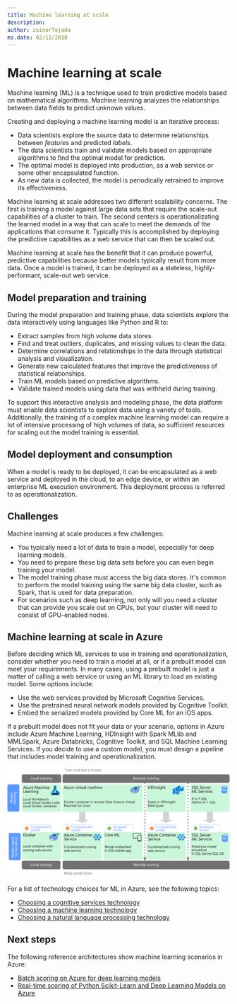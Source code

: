 ```yaml
---
title: Machine learning at scale
description: 
author: zoinerTejada
ms.date: 02/12/2018
---
```


# Machine learning at scale

Machine learning (ML) is a technique used to train predictive models based on mathematical algorithms. Machine learning analyzes the relationships between data fields to predict unknown values.

Creating and deploying a machine learning model is an iterative process:

* Data scientists explore the source data to determine relationships between *features* and predicted *labels*.
* The data scientists train and validate models based on appropriate algorithms to find the optimal model for prediction.
* The optimal model is deployed into production, as a web service or some other encapsulated function.
* As new data is collected, the model is periodically retrained to improve its effectiveness.

Machine learning at scale addresses two different scalability concerns. The first is training a model against large data sets that require the scale-out capabilities of a cluster to train. The second centers is operationalizating the learned model in a way that can scale to meet the demands of the applications that consume it. Typically this is accomplished by deploying the predictive capabilities as a web service that can then be scaled out.

Machine learning at scale has the benefit that it can produce powerful, predictive capabilities because better models typically result from more data. Once a model is trained, it can be deployed as a stateless, highly-performant, scale-out web service. 

## Model preparation and training

During the model preparation and training phase, data scientists explore the data interactively using languages like Python and R to:

* Extract samples from high volume data stores.
* Find and treat outliers, duplicates, and missing values to clean the data.
* Determine correlations and relationships in the data through statistical analysis and visualization.
* Generate new calculated features that improve the predictiveness of statistical relationships.
* Train ML models based on predictive algorithms.
* Validate trained models using data that was withheld during training.

To support this interactive analysis and modeling phase, the data platform must enable data scientists to explore data using a variety of tools. Additionally, the training of a complex machine learning model can require a lot of intensive processing of high volumes of data, so sufficient resources for scaling out the model training is essential.

## Model deployment and consumption

When a model is ready to be deployed, it can be encapsulated as a web service and deployed in the cloud, to an edge device, or within an enterprise ML execution environment. This deployment process is referred to as operationalization.

## Challenges

Machine learning at scale produces a few challenges:

- You typically need a lot of data to train a model, especially for deep learning models.
- You need to prepare these big data sets before you can even begin training your model.
- The model training phase must access the big data stores. It's common to perform the model training using the same big data cluster, such as Spark, that is used for data preparation. 
- For scenarios such as deep learning, not only will you need a cluster that can provide you scale out on CPUs, but your cluster will need to consist of GPU-enabled nodes.

## Machine learning at scale in Azure

Before deciding which ML services to use in training and operationalization, consider whether you need to train a model at all, or if a prebuilt model can meet your requirements. In many cases, using a prebuilt model is just a matter of calling a web service or using an ML library to load an existing model. Some options include: 

- Use the web services provided by Microsoft Cognitive Services.
- Use the pretrained neural network models provided by Cognitive Toolkit.
- Embed the serialized models provided by Core ML for an iOS apps. 

If a prebuilt model does not fit your data or your scenario, options in Azure include Azure Machine Learning, HDInsight with Spark MLlib and MMLSpark, Azure Databricks, Cognitive Toolkit, and SQL Machine Learning Services. If you decide to use a custom model, you must design a pipeline that includes model training and operationalization. 

![Model options in Azure](./images/machine-learning-model-training-and-deployment.png)

For a list of technology choices for ML in Azure, see the following topics:

- [Choosing a cognitive services technology](../technology-choices/cognitive-services.md)
- [Choosing a machine learning technology](../technology-choices/data-science-and-machine-learning.md)
- [Choosing a natural language processing technology](../technology-choices/natural-language-processing.md)

## Next steps

The following reference architectures show machine learning scenarios in Azure:

- [Batch scoring on Azure for deep learning models](../../reference-architectures/ai/batch-scoring-deep-learning.md)
- [Real-time scoring of Python Scikit-Learn and Deep Learning Models on Azure](../../reference-architectures/ai/realtime-scoring-python.md)